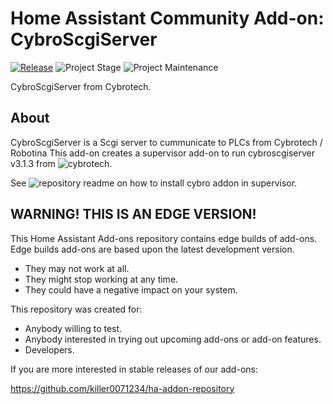 # Home Assistant Community Add-on: CybroScgiServer

[![Release][release-shield]][release] ![Project Stage][project-stage-shield] ![Project Maintenance][maintenance-shield]

CybroScgiServer from Cybrotech.

## About

CybroScgiServer is a Scgi server to cummunicate to PLCs from Cybrotech / Robotina
This add-on creates a supervisor add-on to run
cybroscgiserver v3.1.3 from ![cybrotech][cybrotech].

See ![repository readme][addon-repo-install] on how to install cybro addon in supervisor.

## WARNING! THIS IS AN EDGE VERSION!

This Home Assistant Add-ons repository contains edge builds of add-ons.
Edge builds add-ons are based upon the latest development version.

- They may not work at all.
- They might stop working at any time.
- They could have a negative impact on your system.

This repository was created for:

- Anybody willing to test.
- Anybody interested in trying out upcoming add-ons or add-on features.
- Developers.

If you are more interested in stable releases of our add-ons:

<https://github.com/killer0071234/ha-addon-repository>

[maintenance-shield]: https://img.shields.io/maintenance/yes/2024.svg
[project-stage-shield]: https://img.shields.io/badge/project%20stage-production%20ready-brightgreen.svg
[release-shield]: https://img.shields.io/badge/version-75b8040-blue.svg
[release]: https://github.com/killer0071234/hassio-cybroscgiserver/tree/75b8040
[addon-repo-install]: https://github.com/killer0071234/ha-addon-repository#installation
[cybrotech]: https://cybrotech.com/
